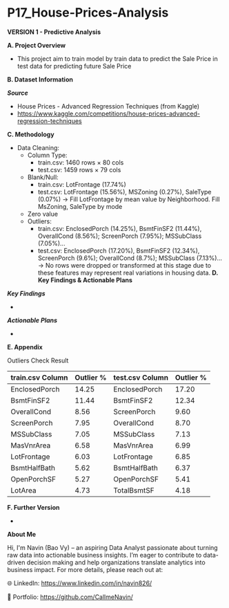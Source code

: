 # P17_House-Prices-Analysis

**VERSION 1 - Predictive Analysis**

**A. Project Overview**

- This project aim to train model by train data to predict the Sale Price in test data for predicting future Sale Price

**B. Dataset Information**

_**Source**_

- House Prices - Advanced Regression Techniques (from Kaggle)
- https://www.kaggle.com/competitions/house-prices-advanced-regression-techniques

**C. Methodology**

- Data Cleaning:
  + Column Type:
    - train.csv: 1460 rows × 80 cols
    - test.csv: 1459 rows × 79 cols
  + Blank/Null:
    - train.csv: LotFrontage (17.74%)
    - test.csv: LotFrontage (15.56%), MSZoning (0.27%), SaleType (0.07%)
  → Fill LotFrontage by mean value by Neighborhood. Fill MsZoning, SaleType by mode
  + Zero value
  + Outliers:
    - train.csv: EnclosedPorch (14.25%), BsmtFinSF2 (11.44%), OverallCond (8.56%); ScreenPorch (7.95%); MSSubClass (7.05%)...
    - test.csv: EnclosedPorch (17.20%), BsmtFinSF2 (12.34%), ScreenPorch (9.6%); OverallCond (8.7%); MSSubClass (7.13%)...
  → No rows were dropped or transformed at this stage due to these features may represent real variations in housing data.
**D. Key Findings & Actionable Plans**

_**Key Findings**_

- 

_**Actionable Plans**_

- 

**E. Appendix**

Outliers Check Result

| train.csv Column | Outlier % | test.csv Column | Outlier % |
|------------------|-----------|-----------------|-----------|
| EnclosedPorch    | 14.25     | EnclosedPorch   | 17.20     |
| BsmtFinSF2       | 11.44     | BsmtFinSF2      | 12.34     |
| OverallCond      | 8.56      | ScreenPorch     | 9.60      |
| ScreenPorch      | 7.95      | OverallCond     | 8.70      |
| MSSubClass       | 7.05      | MSSubClass      | 7.13      |
| MasVnrArea       | 6.58      | MasVnrArea      | 6.99      |
| LotFrontage      | 6.03      | LotFrontage     | 6.85      |
| BsmtHalfBath     | 5.62      | BsmtHalfBath    | 6.37      |
| OpenPorchSF      | 5.27      | OpenPorchSF     | 5.41      |
| LotArea          | 4.73      | TotalBsmtSF     | 4.18      |

**F. Further Version**

- 

**About Me**

Hi, I'm Navin (Bao Vy) – an aspiring Data Analyst passionate about turning raw data into actionable business insights. I’m eager to contribute to data-driven decision making and help organizations translate analytics into business impact. For more details, please reach out at:

🌐 LinkedIn: https://www.linkedin.com/in/navin826/

📂 Portfolio: https://github.com/CallmeNavin/
